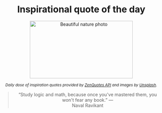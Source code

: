
<div align="center">

# Inspirational quote of the day

<img src="./data/photo.jpeg" alt="Beautiful nature photo" width="320" height="180">

<sub><i>Daily dose of inspiration quotes provided by [ZenQuotes API](https://zenquotes.io/) and images by [Unsplash](https://unsplash.com/).</i></sub>


<blockquote>&ldquo;Study logic and math, because once you've mastered them, you won't fear any book.&rdquo; &mdash; <footer>Naval Ravikant</footer></blockquote>

</div>

